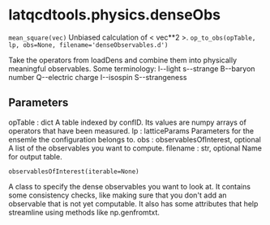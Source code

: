 latqcdtools.physics.denseObs
=============

`mean_square(vec)`
Unbiased calculation of < vec**2 >. 
`op_to_obs(opTable, lp, obs=None, filename='denseObservables.d')`

Take the operators from loadDens and combine them into physically meaningful observables. Some terminology:
    l--light
    s--strange
    B--baryon number
    Q--electric charge
    I--isospin
    S--strangeness

Parameters
----------
opTable : dict
    A table indexed by confID. Its values are numpy arrays of operators that have been measured.
lp : latticeParams
    Parameters for the ensemle the configuration belongs to.
obs : observablesOfInterest, optional
    A list of the observables you want to compute.
filename : str, optional
    Name for output table.

`observablesOfInterest(iterable=None)`

A class to specify the dense observables you want to look at. It contains some consistency checks, like making
sure that you don't add an observable that is not yet computable. It also has some attributes that help streamline
using methods like np.genfromtxt. 

